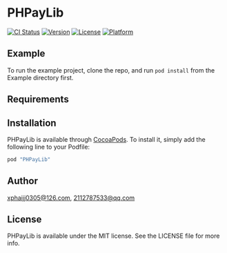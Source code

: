 # PHPayLib

[![CI Status](http://img.shields.io/travis/xphaijj0305@126.com/PHPayLib.svg?style=flat)](https://travis-ci.org/xphaijj0305@126.com/PHPayLib)
[![Version](https://img.shields.io/cocoapods/v/PHPayLib.svg?style=flat)](http://cocoapods.org/pods/PHPayLib)
[![License](https://img.shields.io/cocoapods/l/PHPayLib.svg?style=flat)](http://cocoapods.org/pods/PHPayLib)
[![Platform](https://img.shields.io/cocoapods/p/PHPayLib.svg?style=flat)](http://cocoapods.org/pods/PHPayLib)

## Example

To run the example project, clone the repo, and run `pod install` from the Example directory first.

## Requirements

## Installation

PHPayLib is available through [CocoaPods](http://cocoapods.org). To install
it, simply add the following line to your Podfile:

```ruby
pod "PHPayLib"
```

## Author

xphaijj0305@126.com, 2112787533@qq.com

## License

PHPayLib is available under the MIT license. See the LICENSE file for more info.
